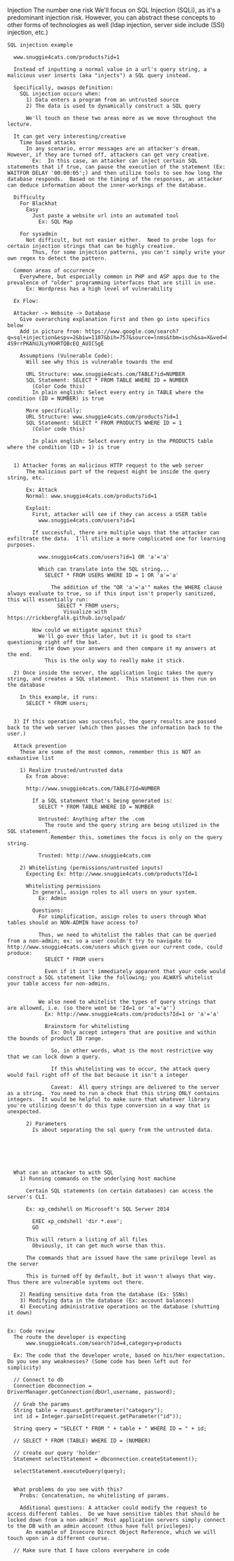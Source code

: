 Injection
  The number one risk
    We'll focus on SQL Injection (SQLi), as it's a predominant injection risk.  However, you can abstract these concepts to other forms of technologies as well (ldap injection, server side include (SSI) injection, etc.)

    SQL injection example

      www.snuggie4cats.com/products?id=1

      Instead of inputting a normal value in a url's query string, a malicious user inserts (aka "injects") a SQL query instead.
        
      Specifically, owasps definition:
        SQL injection occurs when:
          1) Data enters a program from an untrusted source
          2) The data is used to dynamically construct a SQL query

          We'll touch on these two areas more as we move throughout the lecture.

      It can get very interesting/creative
        Time based attacks
          In any scenario, error messages are an attacker's dream.  However, if they are turned off, attackers can get very creative.
            Ex:  In this case, an attacker can inject certain SQL statements that if true, can pause the execution of the statement (Ex: WAITFOR DELAY '00:00:05';) and then utilize tools to see how long the database responds.  Based on the timing of the responses, an attacker can deduce information about the inner-workings of the database.

      Difficulty
        For Blackhat
          Easy
            Just paste a website url into an automated tool
              Ex: SQL Map

        For sysadmin
          Not difficult, but not easier either.  Need to probe logs for certain injection strings that can be highly creative.
            Thus, for some injection patterns, you can't simply write your own regex to detect the pattern.

      Common areas of occurrence
        Everywhere, but especially common in PHP and ASP apps due to the prevalence of "older" programming interfaces that are still in use.
          Ex: Wordpress has a high level of vulnerability

      Ex Flow:

      Attacker -> Website -> Database
        Give overarching explanation first and then go into specifics below
        Add in picture from: https://www.google.com/search?q=sql+injection&espv=2&biw=1107&bih=757&source=lnms&tbm=isch&sa=X&ved=0ahUKEwiR-4S9rrPKAhUJLyYKHRTQBcEQ_AUICSgE

        Assumptions (Vulnerable Code):
          Will see why this is vulnerable towards the end

          URL Structure: www.snuggie4cats.com/TABLE?id=NUMBER
          SQL Statement: SELECT * FROM TABLE WHERE ID = NUMBER
            (Color Code this)
            In plain english: Select every entry in TABLE where the condition (ID = NUMBER) is true 

          More specifically:
          URL Structure: www.snuggie4cats.com/products?id=1
          SQL Statement: SELECT * FROM PRODUCTS WHERE ID = 1
            (Color code this)

            In plain english: Select every entry in the PRODUCTS table where the condition (ID = 1) is true


      1) Attacker forms an malicious HTTP request to the web server
          The malicious part of the request might be inside the query string, etc.

          Ex: Attack 
          Normal: www.snuggie4cats.com/products?id=1

          Exploit: 
            First, attacker will see if they can access a USER table
              www.snuggie4cats.com/users?id=1

            If successful, there are multiple ways that the attacker can exfiltrate the data.  I'll utilize a more complicated one for learning purposes.

              www.snuggie4cats.com/users?id=1 OR 'a'='a'
              
              Which can translate into the SQL string...
                SELECT * FROM USERS WHERE ID = 1 OR 'a'='a'
                  
                  The addition of the "OR 'a'='a'" makes the WHERE clause always evaluate to true, so if this input isn't properly sanitized, this will essentially run:
                    SELECT * FROM users;
                      Visualize with https://rickbergfalk.github.io/sqlpad/

            How could we mitigate against this?
              We'll go over this later, but it is good to start questioning right off the bat.
              Write down your answers and then compare it my answers at the end.
                This is the only way to really make it stick.

      2) Once inside the server, the application logic takes the query string, and creates a SQL statement.  This statement is then run on the database

        In this example, it runs: 
          SELECT * FROM users;


      3) If this operation was successful, the query results are passed back to the web server (which then passes the information back to the user.)

      Attack prevention
        These are some of the most common, remember this is NOT an exhaustive list

        1) Realize trusted/untrusted data
          Ex from above:

          http://www.snuggie4cats.com/TABLE?Id=NUMBER
            
            If a SQL statement that's being generated is:
              SELECT * FROM TABLE WHERE ID = NUMBER

              Untrusted: Anything after the .com
                The route and the query string are being utilized in the SQL statement.
                  Remember this, sometimes the focus is only on the query string.

              Trusted: http://www.snuggie4cats.com
        
        2) Whitelisting (permissions/untrusted inputs)
          Expecting Ex: http://www.snuggie4cats.com/products?Id=1

          Whitelisting permissions
            In general, assign roles to all users on your system.
              Ex: Admin

            Questions:
              For simplification, assign roles to users through What tables should an NON-ADMIN have access to?  

              Thus, we need to whitelist the tables that can be queried from a non-admin; ex: so a user couldn't try to navigate to http://www.snuggie4cats.com/users which given our current code, could produce:
                SELECT * FROM users

                Even if it isn't immediately apparent that your code would construct a SQL statement like the following; you ALWAYS whitelist your table access for non-admins.


              We also need to whitelist the types of query strings that are allowed, i.e. (so there wont be 'Id=1 or 'a'='a'')
                Ex: http://www.snuggie4cats.com/products?Id=1 or 'a'='a'

                Brainstorm for whitelisting
                  Ex: Only accept integers that are positive and within the bounds of product ID range.

                  So, in other words, what is the most restrictive way that we can lock down a query.

                  If this whitelisting was to occur, the attack query would fail right off of the bat because it isn't a integer

                  Caveat:  All query strings are delivered to the server as a string.  You need to run a check that this string ONLY contains integers.  It would be helpful to make sure that whatever library you're utilizing doesn't do this type conversion in a way that is unexpected.

          2) Parameters
            Is about separating the sql query from the untrusted data.






      What can an attacker to with SQL
        1) Running commands on the underlying host machine

          Certain SQL statements (on certain databases) can access the server's CLI.

          Ex: xp_cmdshell on Microsoft's SQL Server 2014

            EXEC xp_cmdshell 'dir *.exe';
            GO

          This will return a listing of all files
            Obviously, it can get much worse than this.

          The commands that are issued have the same privilege level as the server

          This is turned off by default, but it wasn't always that way.  Thus there are vulnerable systems out there.

        2) Reading sensitive data from the database (Ex: SSNs)
        3) Modifying data in the database (Ex: account balances)
        4) Executing administrative operations on the database (shutting it down)


    Ex: Code review
      The route the developer is expecting
          www.snuggie4cats.com/search?id=4,category=products
      
      Ex: The code that the developer wrote, based on his/her expectation.  Do you see any weaknesses? (Some code has been left out for simplicity)

      // Connect to db
      Connection dbconnection = DriverManager.getConnection(dbUrl,username, password);

      // Grab the params
      String table = request.getParameter("category");
      int id = Integer.parseInt(request.getParameter("id"));

      String query = "SELECT * FROM " + table + " WHERE ID = " + id;

      // SELECT * FROM (TABLE) WHERE ID = (NUMBER)

      // create our query 'holder'
      Statement selectStatement = dbconnection.createStatement();

      selectStatement.executeQuery(query);


      What problems do you see with this?
        Probs: Concatenation, no whitelisting of params.

        Additional questions: A attacker could modify the request to access different tables.  Do we have sensitive tables that should be locked down from a non-admin?  Most application servers simply connect to the DB with an admin account (thus have full privileges).
          An example of Insecure Direct Object Reference, which we will touch upon in a different course.
        
      // Make sure that I have colons everywhere in code
